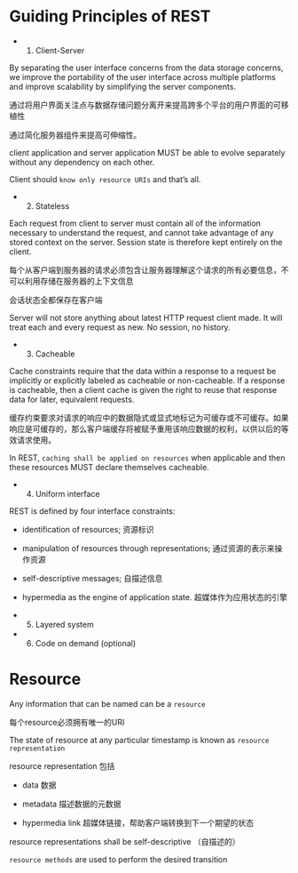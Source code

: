 # Guiding Principles of REST

- 1. Client-Server

By separating the user interface concerns from the data storage concerns, we improve the portability of the user interface across multiple platforms and improve scalability by simplifying the server components.

通过将用户界面关注点与数据存储问题分离开来提高跨多个平台的用户界面的可移植性

通过简化服务器组件来提高可伸缩性。

client application and server application MUST be able to evolve separately without any dependency
on each other.

Client should `know only resource URIs` and that’s all.

- 2. Stateless

Each request from client to server must contain all of the information necessary to understand the request, and cannot take advantage of any stored context on the server. Session state is therefore kept entirely on the client.

每个从客户端到服务器的请求必须包含让服务器理解这个请求的所有必要信息，不可以利用存储在服务器的上下文信息

会话状态全都保存在客户端

Server will not store anything about latest HTTP request client made. It will treat each and every request as new. No session, no history.

- 3. Cacheable

Cache constraints require that the data within a response to a request be implicitly or explicitly labeled as cacheable or non-cacheable. If a response is cacheable, then a client cache is given the right to reuse that response data for later, equivalent requests.

缓存约束要求对请求的响应中的数据隐式或显式地标记为可缓存或不可缓存。如果响应是可缓存的，那么客户端缓存将被赋予重用该响应数据的权利，以供以后的等效请求使用。

In REST, `caching shall be applied on resources` when applicable and then these resources MUST declare themselves cacheable. 

- 4. Uniform interface

REST is defined by four interface constraints: 

- identification of resources; 资源标识
- manipulation of resources through representations; 通过资源的表示来操作资源
- self-descriptive messages; 自描述信息
- hypermedia as the engine of application state. 超媒体作为应用状态的引擎

- 5. Layered system

- 6. Code on demand (optional)

# Resource

Any information that can be named can be a `resource`

每个resource必须拥有唯一的URI

The state of resource at any particular timestamp is known as `resource representation`

resource representation 包括

- data 数据

- metadata 描述数据的元数据

- hypermedia link 超媒体链接，帮助客户端转换到下一个期望的状态

resource representations shall be self-descriptive （自描述的）

`resource methods` are used to perform the desired transition